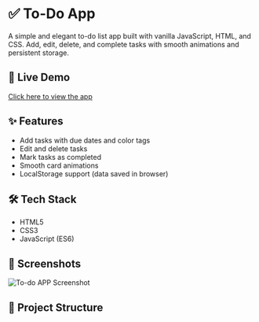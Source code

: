 # ✅ To-Do App

A simple and elegant to-do list app built with vanilla JavaScript, HTML, and CSS. Add, edit, delete, and complete tasks with smooth animations and persistent storage.

## 🚀 Live Demo

[Click here to view the app](https://abhishek-badge.github.io/To-do-Task-Management-App/)

## ✨ Features
- Add tasks with due dates and color tags
- Edit and delete tasks
- Mark tasks as completed
- Smooth card animations
- LocalStorage support (data saved in browser)

## 🛠️ Tech Stack
- HTML5
- CSS3
- JavaScript (ES6)

## 📸 Screenshots
![To-do APP Screenshot](https://github.com/Abhishek-Badge/ToDo-App/blob/main/public/to-do.PNG?raw=true)
## 📂 Project Structure